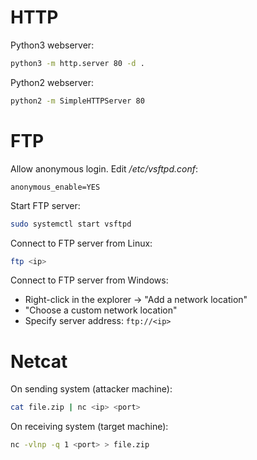 # HTTP

Python3 webserver:
```bash
python3 -m http.server 80 -d .
```

Python2 webserver:
```bash
python2 -m SimpleHTTPServer 80
```

# FTP

Allow anonymous login. Edit */etc/vsftpd.conf*:
```
anonymous_enable=YES
```

Start FTP server:
```bash
sudo systemctl start vsftpd
```

Connect to FTP server from Linux:
```bash
ftp <ip>
```

Connect to FTP server from Windows:
- Right-click in the explorer -> "Add a network location"
- "Choose a custom network location"
- Specify server address: `ftp://<ip>`

# Netcat

On sending system (attacker machine):
```bash
cat file.zip | nc <ip> <port>
```

On receiving system (target machine):
```bash
nc -vlnp -q 1 <port> > file.zip
```

